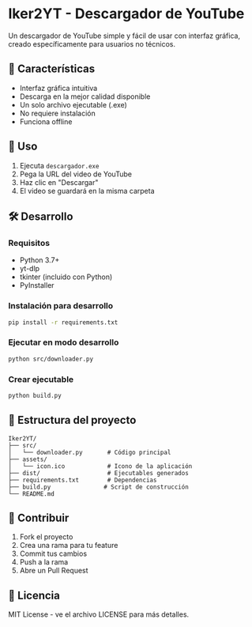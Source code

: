 # Iker2YT - Descargador de YouTube

Un descargador de YouTube simple y fácil de usar con interfaz gráfica, creado específicamente para usuarios no técnicos.

## 🎯 Características

- Interfaz gráfica intuitiva
- Descarga en la mejor calidad disponible
- Un solo archivo ejecutable (.exe)
- No requiere instalación
- Funciona offline

## 🚀 Uso

1. Ejecuta `descargador.exe`
2. Pega la URL del video de YouTube
3. Haz clic en "Descargar"
4. El video se guardará en la misma carpeta

## 🛠️ Desarrollo

### Requisitos
- Python 3.7+
- yt-dlp
- tkinter (incluido con Python)
- PyInstaller

### Instalación para desarrollo
```bash
pip install -r requirements.txt
```

### Ejecutar en modo desarrollo
```bash
python src/downloader.py
```

### Crear ejecutable
```bash
python build.py
```

## 📁 Estructura del proyecto
```
Iker2YT/
├── src/
│   └── downloader.py       # Código principal
├── assets/
│   └── icon.ico            # Icono de la aplicación
├── dist/                   # Ejecutables generados
├── requirements.txt        # Dependencias
├── build.py               # Script de construcción
└── README.md
```

## 🤝 Contribuir

1. Fork el proyecto
2. Crea una rama para tu feature
3. Commit tus cambios
4. Push a la rama
5. Abre un Pull Request

## 📄 Licencia

MIT License - ve el archivo LICENSE para más detalles.
